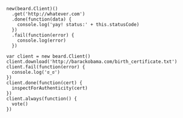 
    new(beard.Client)()
      .get('http://whatever.com')
      .done(function(data) {
        console.log('yay! status:' + this.statusCode)
      })
      .fail(function(error) {
        console.log(error)
      })

    var client = new beard.Client()
    client.download('http://barackobama.com/birth_certificate.txt')
    client.fail(function(error) {
      console.log('ಠ_ಠ')
    })
    client.done(function(cert) {
      inspectForAuthenticity(cert)
    })
    client.always(function() {
      vote()
    })

